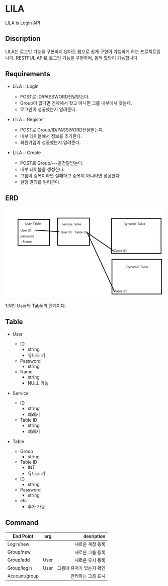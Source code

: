 # LILA

LILA is Login API

## Discription

LILA는 로그인 기능을 구현하지 않아도 웹으로 쉽게 구현이 가능하게 하는 프로젝트입니다. RESTFUL API로 로그인 기능을 구현하며, 동적 할당이 가능합니다.

## Requirements

- LILA :: Login
  - POST로 ID/PASSWORD전달받는다.
  - Group이 없다면 전체에서 찾고 아니면 그룹 내부에서 찾는다.
  - 로그인이 성공했는지 알려준다.

- LILA :: Register
  - POST로 Group/ID/PASSWORD전달받는다.
  - 내부 테이블에서 정보를 추가한다.
  - 회원가입이 성공했는지 알려준다.

- LILA :: Create
  - POST로 Group/---을전달받는다.
  - 내부 테이블을 생성한다.
  - 그룹이 중복이라면 실패하고 중복이 아니라면 성공한다.
  - 실행 결과를 알려준다.

## ERD

![image](./ERD.png)

1:N인 User와 Table의 관계이다.

## Table

- User
  - ID
    - string
    - 유니크 키
  - Password
    - string
  - Name
    - string
    - NULL 가능

- Service
  - ID
    - string
    - 왜래키
  - Table ID
    - string
    - 왜래키

- Table
  - Group
    - string
  - Table ID
    - INT
    - 유니크 키
  - ID
    - string
  - Password
    - string
  - etc
    - 추가 가능

## Command

| End Point | arg | desription  |
| --------- |:---:| -----------:|
| Login/new   |        | 새로운 계정 등록 |
| Group/new   |        | 새로운 그룹 등록 |
| Group/add   |  User  | 새로운 유저 등록 |
| Group/login |  User  | 그룹에 유저가 있는지 확인 |
| Account/group |   | 관리하는 그룹 표시 |